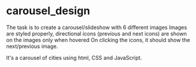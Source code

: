 # carousel_design
The task is to create a carousel/slideshow with 6 different images
Images are styled properly, directional icons (previous and next icons) are shown on the images only when hovered
On clicking the icons, it should show the next/previous image.

It's a carousel of cities using html, CSS and JavaScript.
